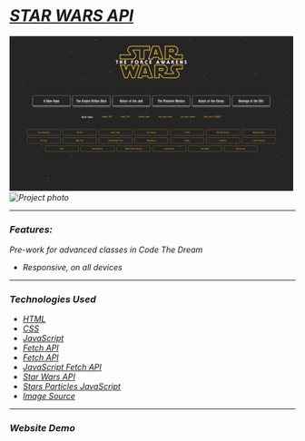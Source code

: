 <h1><em><a href="" target="_blank">STAR WARS API</a><em></h1>
    <img src="img/screen.png" alt="Project photo" width="500px">
    <img src="img/phoneScreen.png" alt="Project photo" width="500px">
<hr>
  <h3>Features:</h3>
  <p>Pre-work for advanced classes in Code The Dream</p>
    <ul>
      <li>Responsive, on all devices</li>
   </ul>
<hr>
  <h3>Technologies Used</h3>
   <ul>
      <li><a href="https://www.w3schools.com/html/" target="_blank">HTML</a></li>
      <li><a href="https://www.w3schools.com/css/" target="_blank">CSS</a></li>
      <li><a href="https://javascript.info/" target="_blank">JavaScript</a></li>
      <li><a href="https://www.freecodecamp.org/news/how-to-make-api-calls-with-fetch/" target="_blank">Fetch API</a></li>
      <li><a href="https://www.geeksforgeeks.org/how-to-use-the-javascript-fetch-api-to-get-data/" target="_blank">Fetch API</a></li>
      <li><a href="https://www.javascripttutorial.net/javascript-fetch-api/" target="_blank">JavaScript Fetch API</a></li>
      <li><a href="https://www.swapi.tech/" target="_blank">Star Wars API</a></li>
      <li><a href="https://codepen.io/bob6664569" target="_blank">Stars Particles JavaScript</a></li>
      <li><a href="" target="_blank">Image Source</a></li>
   </ul>
<hr>
  <h3>Website Demo</h3>
<div>


